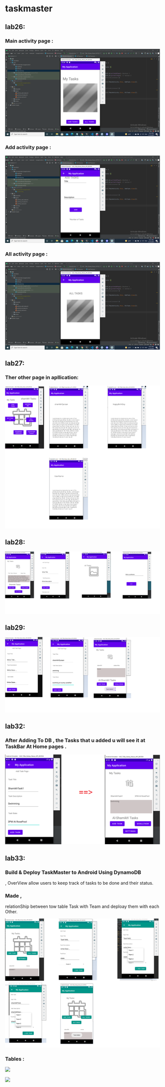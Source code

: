# taskmaster

## lab26:
### Main activity page :
![](lab26a.png)

### Add activity page :
![](lab26b.png)

### All activity page :
![](lab26c.png)



## lab27:
### Ther other page in apllication:

![](Android.png)


## lab28:
![](lab28.png)


## lab29:
![](lab29.png)


## lab32:
### After Adding To DB , the Tasks that u added u will see it at TaskBar At Home pages .

![](lab32.png)


## lab33:

### Build & Deploy TaskMaster to Android Using DynamoDB
 ,  OverView allow users to keep track of tasks to be done and their status.
 ### Made , 
 relationShip between tow table Task with Team and deploay them with each Other.

  ![](lab33.png)

 ### Tables :

 ![](13.PNG)

  ![](133.PNG)